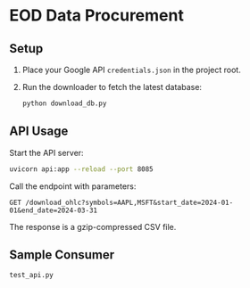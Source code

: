 # EOD Data Procurement

## Setup

1. Place your Google API `credentials.json` in the project root.

2. Run the downloader to fetch the latest database:

   ```bash
   python download_db.py
   ```

## API Usage

Start the API server:

```bash
uvicorn api:app --reload --port 8085
```

Call the endpoint with parameters:

```
GET /download_ohlc?symbols=AAPL,MSFT&start_date=2024-01-01&end_date=2024-03-31
```

The response is a gzip-compressed CSV file.

## Sample Consumer

`test_api.py`